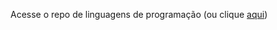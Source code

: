 Acesse o repo de linguagens de programação (ou clique [aqui](https://github.com/dFLPp/Programming_Languages))
